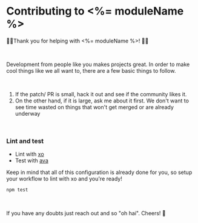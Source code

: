 # Contributing to <%= moduleName %>

:metal::tada:Thank you for helping with <%= moduleName %>! :tada::metal:

<br>

Development from people like you makes projects great. In order to make cool things like we all want to, there are a few basic things to follow.

<br>

1. If the patch/ PR is small, hack it out and see if the community likes it.
2. On the other hand, if it is large, ask me about it first. We don't want to see time wasted on things that won't get merged or are already underway

<br>

### Lint and test
* Lint with [xo](https://github.com/sindresorhus/xo)
* Test with [ava](https://github.com/sindresorhus/ava)

Keep in mind that all of this configuration is already done for you, so setup your workflow to lint with xo and you're ready!

```js
npm test
```

<br>

If you have any doubts just reach out and so "oh hai". Cheers! :beers:
